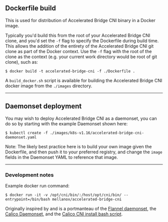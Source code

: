 ## Dockerfile build

This is used for distribution of Accelerated Bridge CNI binary in a Docker image.

Typically you'd build this from the root of your Accelerated Bridge CNI clone, and you'd set the `-f` flag to specify the Dockerfile during build time. This allows the addition of the entirety of the Accelerated Bridge CNI git clone as part of the Docker context. Use the `-f` flag with the root of the clone as the context (e.g. your current work directory would be root of git clone), such as:

```
$ docker build -t accelerated-bridge-cni -f ./Dockerfile .
```

A `build_docker.sh` script is available for building the Accelerated Bridge CNI docker image from the `./images` directory.

---

## Daemonset deployment

You may wish to deploy Accelerated Bridge CNI as a daemonset, you can do so by starting with the example Daemonset shown here:

```
$ kubectl create -f ./images/k8s-v1.16/accelerated-bridge-cni-daemonset.yaml
```

Note: The likely best practice here is to build your own image given the Dockerfile, and then push it to your preferred registry, and change the `image` fields in the Daemonset YAML to reference that image.

---

### Development notes

Example docker run command:

```
$ docker run -it -v /opt/cni/bin/:/host/opt/cni/bin/ --entrypoint=/bin/bash mellanox/accelerated-bridge-cni
```

Originally inspired by and is a portmanteau of the [Flannel daemonset](https://github.com/coreos/flannel/blob/master/Documentation/kube-flannel.yml), the [Calico Daemonset](https://github.com/projectcalico/calico/blob/master/v2.0/getting-started/kubernetes/installation/hosted/k8s-backend-addon-manager/calico-daemonset.yaml), and the [Calico CNI install bash script](https://github.com/projectcalico/cni-plugin/blob/be4df4db2e47aa7378b1bdf6933724bac1f348d0/k8s-install/scripts/install-cni.sh#L104-L153).
